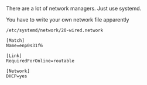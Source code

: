 There are a lot of network managers. Just use systemd.

You have to write your own network file apparently

`/etc/systemd/network/20-wired.network`
```
[Match]
Name=enp0s31f6

[Link]
RequiredForOnline=routable

[Network]
DHCP=yes
```